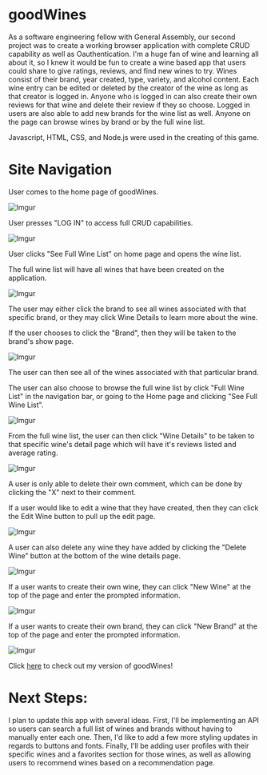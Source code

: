 <h1>goodWines</h1>

As a software engineering fellow with General Assembly, our second project was to create a working browser application with complete CRUD capability as well as Oauthentication. I'm a huge fan of wine and learning all about it, so I knew it would be fun to create a wine based app that users could share to give ratings, reviews, and find new wines to try. Wines consist of their brand, year created, type, variety, and alcohol content. Each wine entry can be edited or deleted by the creator of the wine as long as that creator is logged in. Anyone who is logged in can also create their own reviews for that wine and delete their review if they so choose. Logged in users are also able to add new brands for the wine list as well. Anyone on the page can browse wines by brand or by the full wine list.

Javascript, HTML, CSS, and Node.js were used in the creating of this game.

<h1>Site Navigation</h1>

User comes to the home page of goodWines.

![Imgur](https://i.imgur.com/0PyvUjX.jpg)

User presses "LOG IN" to access full CRUD capabilities.

![Imgur](https://i.imgur.com/fvKD1mq.png)

User clicks "See Full Wine List" on home page and opens the wine list.

The full wine list will have all wines that have been created on the application.

![Imgur](https://i.imgur.com/82gTfHc.png)

The user may either click the brand to see all wines associated with that specific brand, or they may click Wine Details to learn more about the wine.

If the user chooses to click the "Brand", then they will be taken to the brand's show page.

![Imgur](https://i.imgur.com/4bnz3Xv.png)

The user can then see all of the wines associated with that particular brand. 

The user can also choose to browse the full wine list by click "Full Wine List" in the navigation bar, or going to the Home page and clicking "See Full Wine List".

![Imgur](https://i.imgur.com/xTcnznp.png)

From the full wine list, the user can then click "Wine Details" to be taken to that specific wine's detail page which will have it's reviews listed and average rating.

![Imgur](https://i.imgur.com/CjAATTA.png)
    
A user is only able to delete their own comment, which can be done by clicking the "X" next to their comment.

If a user would like to edit a wine that they have created, then they can click the Edit Wine button to pull up the edit page.

![Imgur](https://i.imgur.com/vQayIKJ.png)

A user can also delete any wine they have added by clicking the "Delete Wine" button at the bottom of the wine details page.

![Imgur](https://i.imgur.com/xRTQfyM.png)

If a user wants to create their own wine, they can click "New Wine" at the top of the page and enter the prompted information.

![Imgur](https://i.imgur.com/UG1nqi4.png)

If a user wants to create their own brand, they can click "New Brand" at the top of the page and enter the prompted information.

![Imgur](https://i.imgur.com/xJcCSGG.png)

Click <a href="https://goodwines-9bf6c962c400.herokuapp.com/">here</a> to check out my version of goodWines!
<h1>Next Steps:</h1>

I plan to update this app with several ideas. First, I'll be implementing an API so users can search a full list of wines and brands without having to manually enter each one. Then, I'd like to add a few more styling updates in regards to buttons and fonts. Finally, I'll be adding user profiles with their specific wines and a favorites section for those wines, as well as allowing users to recommend wines based on a recommendation page.